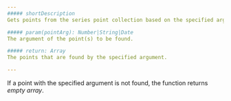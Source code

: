 ```yaml
---
##### shortDescription
Gets points from the series point collection based on the specified argument.

##### param(pointArg): Number|String|Date
The argument of the point(s) to be found.

##### return: Array
The points that are found by the specified argument.

---
```

If a point with the specified argument is not found, the function returns <i>empty array</i>.